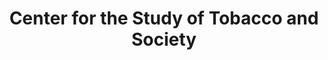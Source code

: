 ---
layout: repo
title: "Center for the Study of Tobacco and Society"
id: 11258
permalink: repos/11258/
---